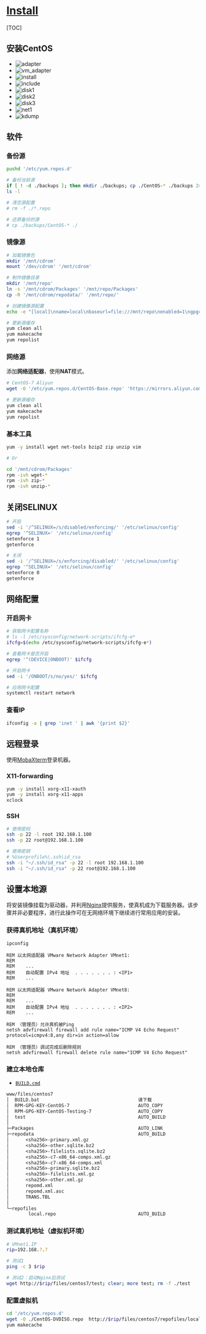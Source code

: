 <link rel="stylesheet" href="https://zhmhbest.gitee.io/hellomathematics/style/index.css">
<script src="https://zhmhbest.gitee.io/hellomathematics/style/index.js"></script>

# [Install](../index.html)

[TOC]

## 安装CentOS

- ![adapter](./images/adapter.png)
- ![vm_adapter](./images/vm_adapter.png)
- ![install](./images/centos7_install.png)
- ![include](./images/centos7_include.png)
- ![disk1](./images/centos7_disk1.png)
- ![disk2](./images/centos7_disk2.png)
- ![disk3](./images/centos7_disk3.png)
- ![net1](./images/centos7_net1.png)
- ![kdump](./images/centos7_kdump.png)

## 软件

### 备份源

```bash
pushd '/etc/yum.repos.d'

# 备份当前源
if [ ! -d ./backups ]; then mkdir ./backups; cp ./CentOS-* ./backups 2>/dev/null || echo Nothing will be moved.; fi
ls -l

# 清空源配置
# rm -f ./*.repo

# 还原备份的源
# cp ./backups/CentOS-* ./
```

### 镜像源

```bash
# 加载镜像包
mkdir '/mnt/cdrom'
mount '/dev/cdrom' '/mnt/cdrom'

# 制作镜像目录
mkdir '/mnt/repo'
ln -s '/mnt/cdrom/Packages' '/mnt/repo/Packages'
cp -R '/mnt/cdrom/repodata/' '/mnt/repo/'

# 创建镜像源配置
echo -e "[local]\nname=local\nbaseurl=file:///mnt/repo\nenabled=1\ngpgcheck=0">'/etc/yum.repos.d/local.repo'

# 更新源缓存
yum clean all
yum makecache
yum repolist
```

### 网络源

添加**网络适配器**，使用**NAT**模式。

```bash
# CentOS-7 Aliyun
wget -O '/etc/yum.repos.d/CentOS-Base.repo' 'https://mirrors.aliyun.com/repo/Centos-7.repo'

# 更新源缓存
yum clean all
yum makecache
yum repolist
```

### 基本工具

```bash
yum -y install wget net-tools bzip2 zip unzip vim

# Or

cd '/mnt/cdrom/Packages'
rpm -ivh wget-*
rpm -ivh zip-*
rpm -ivh unzip-*
```

## 关闭SELINUX

```bash
# 开启
sed -i '/^SELINUX=/s/disabled/enforcing/' '/etc/selinux/config'
egrep '^SELINUX=' '/etc/selinux/config'
setenforce 1
getenforce

# 关闭
sed -i '/^SELINUX=/s/enforcing/disabled/' '/etc/selinux/config'
egrep '^SELINUX=' '/etc/selinux/config'
setenforce 0
getenforce
```

## 网络配置

### 开启网卡

```bash
# 获取网卡配置名称
# ls -l /etc/sysconfig/network-scripts/ifcfg-e*
ifcfg=$(echo /etc/sysconfig/network-scripts/ifcfg-e*)

# 查看网卡是否开启
egrep '^(DEVICE|ONBOOT)' $ifcfg

# 开启网卡
sed -i '/ONBOOT/s/no/yes/' $ifcfg

# 应用网卡配置
systemctl restart network
```

### 查看IP

```bash
ifconfig -a | grep 'inet ' | awk '{print $2}'
```

## 远程登录

使用[MobaXterm](https://mobaxterm.mobatek.net/download-home-edition.html)登录机器。

### X11-forwarding

```bash
yum -y install xorg-x11-xauth
yum -y install xorg-x11-apps
xclock
```

### SSH

```bash
# 使用密码
ssh -p 22 -l root 192.168.1.100
ssh -p 22 root@192.168.1.100

# 使用密钥
# %Userprofile%\.ssh\id_rsa
ssh -i "~/.ssh/id_rsa" -p 22 -l root 192.168.1.100
ssh -i "~/.ssh/id_rsa" -p 22 root@192.168.1.100
```

## 设置本地源

将安装镜像挂载为驱动器，并利用[Nginx](http://nginx.org/en/download.html)提供服务，使真机成为下载服务器。该步骤并非必要程序，进行此操作可在无网络环境下继续进行常用应用的安装。

### 获得真机地址（真机环境）

```batch
ipconfig

REM 以太网适配器 VMware Network Adapter VMnet1:
REM
REM    ...
REM    自动配置 IPv4 地址  . . . . . . . : <IP1>
REM    ...

REM 以太网适配器 VMware Network Adapter VMnet8:
REM
REM    ...
REM    自动配置 IPv4 地址  . . . . . . . : <IP2>
REM    ...

REM （管理员）允许真机被Ping
netsh advfirewall firewall add rule name="ICMP V4 Echo Request" protocol=icmpv4:8,any dir=in action=allow

REM （管理员）调试完成后删除规则
netsh advfirewall firewall delete rule name="ICMP V4 Echo Request"
```

### 建立本地仓库

- [`BUILD.cmd`](./codes/BUILD.cmd)

```txt
www/files/centos7
│  BUILD.bat                                    请下载
│  RPM-GPG-KEY-CentOS-7                         AUTO_COPY
│  RPM-GPG-KEY-CentOS-Testing-7                 AUTO_COPY
│  test                                         AUTO_BUILD
│
├─Packages                                      AUTO_LINK
├─repodata                                      AUTO_BUILD
│      <sha256>-primary.xml.gz
│      <sha256>-other.sqlite.bz2
│      <sha256>-filelists.sqlite.bz2
│      <sha256>-c7-x86_64-comps.xml.gz
│      <sha256>-c7-x86_64-comps.xml
│      <sha256>-primary.sqlite.bz2
│      <sha256>-filelists.xml.gz
│      <sha256>-other.xml.gz
│      repomd.xml
│      repomd.xml.asc
│      TRANS.TBL
│
└─repofiles
        local.repo                              AUTO_BUILD
```

### 测试真机地址（虚拟机环境）

```bash
# VMnet1.IP
rip=192.168.?.?

# 测试1
ping -c 3 $rip

# 测试2：启动Nginx后测试
wget http://$rip/files/centos7/test; clear; more test; rm -f ./test
```

### 配置虚拟机

```bash
cd '/etc/yum.repos.d'
wget -O ./CentOS-DVDISO.repo  http://$rip/files/centos7/repofiles/local.repo
yum makecache
```
